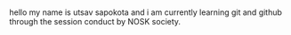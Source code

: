 # 
hello my name is utsav sapokota
and i am currently learning git and github through the session conduct by NOSK society.